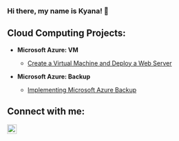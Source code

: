 ### Hi there, my name is Kyana! 👋

<h2> Cloud Computing Projects:</h2>

- <b>Microsoft Azure: VM</b>
  - [Create a Virtual Machine and Deploy a Web Server](https://github.com/kyanahenry/create-virtual-network)
 
- <b>Microsoft Azure: Backup</b>
  - [Implementing Microsoft Azure Backup](https://github.com/kyanahenry/azure-backup/blob/main/README.md)
       
<h2>Connect with me:</h2>

[<img align="left" alt="Josh | LinkedIn" width="22px" src="https://cdn.jsdelivr.net/npm/simple-icons@v3/icons/linkedin.svg" />][linkedin]

[linkedin]: https://www.linkedin.com/in/kyana-henry-276694253/
